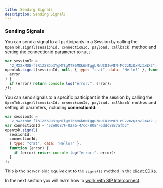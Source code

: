 ```yaml
---
title: Sending Signals
description: Sending Signals
---
```


### Sending Signals

You can send a signal to all participants in a Session by calling the `OpenTok.signal(sessionId, connectionId, payload, callback)` method and setting the connectionId parameter to `null`:

```js
var sessionId =
  "2_MX2xMDB-flR1ZSBOb3YgMTkgMTE6MDk6NTggUFNUIDIwMTN-MC2zNzQxNzIxNX2";
opentok.signal(sessionId, null, { type: "chat", data: "Hello!" }, function (
  error
) {
  if (error) return console.log("error:", error);
});
```

You can send signals to a specific participant in the session by calling the `OpenTok.signal(sessionId, connectionId, payload, callback)` method and setting all paramters, including **connectionId**:

```js
var sessionId =
  "2_MX2xMDB-flR1ZSBOb3YgMTkgMTE6MDk6NTggUFNUIDIwMTN-MC2zNzQxNzIxNX2";
var connectionId = "02e80876-02ab-47cd-8084-6ddc8887afbc";
opentok.signal(
  sessionId,
  connectionId,
  { type: "chat", data: "Hello!" },
  function (error) {
    if (error) return console.log("error:", error);
  }
);
```

This is the server-side equivalent to the `signal()` method in the [client SDKs](/video/resources#client-sdks).

<!-- opentok-todo: See OpenTok signaling developer guide . https://tokbox.com/developer/guides/signaling/ -->


In the next section you will learn how to [work with SIP Interconnect](/video/tutorials/server-side-setup/video/server-side/node/sip/node).